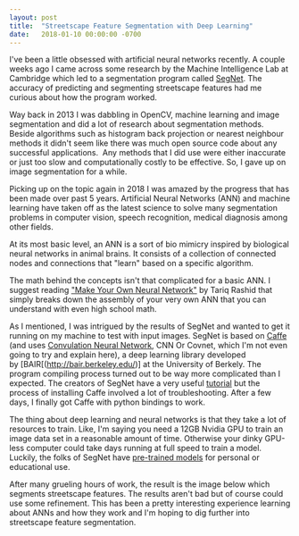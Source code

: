 ```yaml
---
layout: post
title:  "Streetscape Feature Segmentation with Deep Learning"
date:   2018-01-10 00:00:00 -0700
---
```

I've been a little obsessed with artificial neural networks recently. A couple weeks ago I came across some research by the Machine Intelligence Lab at Cambridge which led to a segmentation program called [SegNet](http://mi.eng.cam.ac.uk/projects/segnet/). The accuracy of predicting and segmenting streetscape features had me curious about how the program worked.

Way back in 2013 I was dabbling in OpenCV, machine learning and image segmentation and did a lot of research about segmentation methods. Beside algorithms such as histogram back projection or nearest neighbour methods it didn't seem like there was much open source code about any successful applications.  Any methods that I did use were either inaccurate or just too slow and computationally costly to be effective. So, I gave up on image segmentation for a while.

Picking up on the topic again in 2018 I was amazed by the progress that has been made over past 5 years. Artificial Neural Networks (ANN) and machine learning have taken off as the latest science to solve many segmentation problems in computer vision, speech recognition, medical diagnosis among other fields.

At its most basic level, an ANN is a sort of bio mimicry inspired by biological neural networks in animal brains. It consists of a collection of connected nodes and connections that "learn" based on a specific algorithm.

The math behind the concepts isn't that complicated for a basic ANN. I suggest reading ["Make Your Own Neural Network"](https://www.amazon.ca/Make-Your-Own-Neural-Network-ebook/dp/B01EER4Z4G) by Tariq Rashid that simply breaks down the assembly of your very own ANN that you can understand with even high school math.

As I mentioned, I was intrigued by the results of SegNet and wanted to get it running on my machine to test with input images. SegNet is based on [Caffe](http://caffe.berkeleyvision.org/) (and uses [Convulation Neural Network](http://cs231n.github.io/convolutional-networks/), CNN Or Covnet, which I'm not even going to try and explain here), a deep learning library developed by [BAIR[(http://bair.berkeley.edu/)] at the University of Berkely. The program compiling process turned out to be way more complicated than I expected. The creators of SegNet have a very useful [tutorial](http://mi.eng.cam.ac.uk/projects/segnet/tutorial.html) but the process of installing Caffe involved a lot of troubleshooting. After a few days, I finally got Caffe with python bindings to work.

The thing about deep learning and neural networks is that they take a lot of resources to train. Like, I'm saying you need a 12GB Nvidia GPU to train an image data set in a reasonable amount of time. Otherwise your dinky GPU-less computer could take days running at full speed to train a model. Luckily, the folks of SegNet have [pre-trained models](https://github.com/alexgkendall/SegNet-Tutorial/blob/master/Example_Models/segnet_model_zoo.md) for personal or educational use.

After many grueling hours of work, the result is the image below which segments streetscape features. The results aren't bad but of course could use some refinement. This has been a pretty interesting experience learning about ANNs and how they work and I'm hoping to dig further into streetscape feature segmentation.
